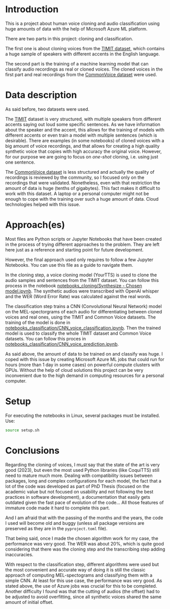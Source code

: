 # Introduction

This is a project about human voice cloning and audio classification using huge amounts of data with the help of Microsoft Azure ML platform.

There are two parts in this project: cloning and classification.

The first one is about cloning voices from the [TIMIT dataset](https://paperswithcode.com/dataset/timit), which contains a huge sample of speakers with different accents in the English language.

The second part is the training of a machine learning model that can classify audio recordings as real or cloned voices. The cloned voices in the first part and real recordings from the [CommonVoice dataset](https://commonvoice.mozilla.org/en/datasets) were used.

# Data description

As said before, two datasets were used.

The [TIMIT](https://paperswithcode.com/dataset/timit) dataset is very structured, with multiple speakers from different accents saying out loud some specific sentences. As we have information about the speaker and the accent, this allows for the training of models with different accents or even train a model with multiple sentences (which is desirable).
There are examples (in some notebooks) of cloned voices with a big amount of voice recordings, and that allows for creating a high quality synthetic voice that copies with high accuracy the original voice.
However, for our purpose we are going to focus on *one-shot* cloning, i.e. using just one sentence.

The [CommonVoice dataset](https://commonvoice.mozilla.org/en/datasets) is less structured and actually the quality of recordings is reviewed by the community, so I focused only on the recordings that were validated. Nonetheless, even with that restriction the amount of data is huge (tenths of gigabytes). This fact makes it difficult to work with this dataset. A laptop or a personal computer might not be enough to cope with the training over such a huge amount of data. Cloud technologies helped with this issue.

# Approach(es)

Most files are Python scripts or Jupyter Notebooks that have been created in the process of trying different approaches to the problem. They are left here just as a reference and starting point for future development.

However, the final approach used only requires to follow a few Jupyter Notebooks. You can use this file as a guide to navigate them.

In the cloning step, a voice cloning model (YourTTS) is used to clone the audio samples and sentences from the TIMIT dataset. You can follow this process in the notebook [notebooks_cloning/Synthesize - Chosen model.ipynb](notebooks_cloning/Synthesize%20-%20Chosen%20model.ipynb). The synthetic audios were transcribed with OpenAI whisper and the WER (Word Error Rate) was calculated against the real words.

The classification step trains a CNN (Convolutional Neural Network) model on the MEL-spectorgrams of each audio for differentiating between cloned voices and real ones, using the TIMIT and Common Voice datasets.
The training of the model is done in [notebooks_classification/CNN_voice_classification.ipynb](notebooks_classification/CNN_voice_classification.ipynb).
Then the trained model is used to classify the whole TIMIT dataset and Common Voice datasets. You can follow this proces in [notebooks_classification/CNN_voice_prediction.ipynb](notebooks_classification/CNN_voice_prediction.ipynb).

As said above, the amount of data to be trained on and classify was huge. I coped with this issue by creating Microsoft Azure ML jobs that could run for hours (more than 1 day in some cases) on powerful compute clusters with GPUs. Without the help of cloud solutions this project can be very inconvenient due to the high demand in computing resources for a personal computer.

# Setup
For executing the notebooks in Linux, several packages must be installed. Use:
```bash
source setup.sh
```

# Conclusions

Regarding the cloning of voices, I must say that the state of the art is very good (2023), but even the most used Python libraries (like CoquiTTS) still need to mature much more.
Dealing with compatibility issues between packages, long and complex configurations for each model, the fact that a lot of the code was developed as part of PhD Thesis (focused on the academic value but not focused on usability and not following the best practices in software development), a documentation that easily gets outdated given the fast pace of evolution of the code... All those features of immature code made it hard to complete this part.

And I am afraid that with the passing of the months and the years, the code I used will become old and buggy (unless all package versions are preserved as they are in the `pyproject.toml` file).

That being said, once I made the chosen algorithm work for my case, the performance was very good. The WER was about 20%, which is quite good considering that there was the cloning step and the transcribing step adding inaccuracies.

With respect to the classification step, different algorithms were used but the most convenient and accurate way of doing it is still the classic approach of computing MEL-spectograms and classifying them with a simple CNN. At least for this use case, the performance was very good.
As stated above, the use of Azure jobs was crucial for this to be completed.
Another difficulty I found was that the cutting of audios (the offset) had to be adjusted to avoid overfitting, since all synthetic voices shared the same amount of initial offset.
